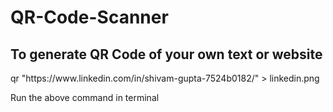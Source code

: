 # QR-Code-Scanner

<h2> To generate QR Code of your own text or website </h2>


<p> qr "https://www.linkedin.com/in/shivam-gupta-7524b0182/" > linkedin.png </p>
<p> Run the above command in terminal</p>

